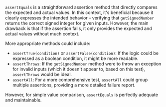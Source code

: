 `assertEquals` is a straightforward assertion method that directly compares the expected and actual values. In this context, it's beneficial because it clearly expresses the intended behavior – verifying that `getSignedNumber` returns the correct signed integer for given inputs. However, the main drawback is that if the assertion fails, it only provides the expected and actual values without much context.

More appropriate methods could include:
*   `assertTrue(condition)` or `assertFalse(condition)`: If the logic could be expressed as a boolean condition, it might be more readable.
*   `assertThrows`: If the `getSignedNumber` method were to throw an exception for invalid inputs (which it doesn't appear to, based on this test), `assertThrows` would be ideal.
*   `assertAll`: For a more comprehensive test, `assertAll` could group multiple assertions, providing a more detailed failure report.

However, for simple value comparison, `assertEquals` is perfectly adequate and maintainable.